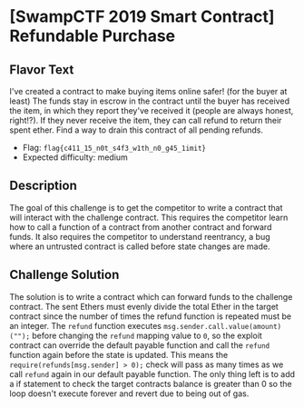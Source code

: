 # [SwampCTF 2019 Smart Contract] Refundable Purchase

## Flavor Text

I've created a contract to make buying items online safer! (for the buyer at least) The funds stay in escrow in the contract until the buyer has received the item, in which they report they've received it (people are always honest, right!?). If they never receive the item, they can call refund to return their spent ether. Find a way to drain this contract of all pending refunds.

* Flag: `flag{c411_15_n0t_s4f3_w1th_n0_g45_1imit}`
* Expected difficulty: medium

## Description

The goal of this challenge is to get the competitor to write a contract that will interact with the challenge contract. This requires the competitor learn how to call a function of a contract from another contract and forward funds. It also requires the competitor to understand reentrancy, a bug where an untrusted contract is called before state changes are made.

## Challenge Solution

The solution is to write a contract which can forward funds to the challenge contract. The sent Ethers must evenly divide the total Ether in the target contract since the number of times the refund function is repeated must be an integer. The `refund` function executes `msg.sender.call.value(amount)("");` before changing the `refund` mapping value to `0`, so the exploit contract can override the default payable function and call the `refund` function again before the state is updated. This means the `require(refunds[msg.sender] > 0);` check will pass as many times as we call `refund` again in our default payable function. The only thing left is to add a if statement to check the target contracts balance is greater than 0 so the loop doesn't execute forever and revert due to being out of gas.
